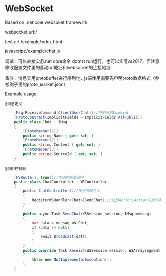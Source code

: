 # WebSocket
Based on .net core websoket framework

websocket url:/

test url:/example/index.html

javascript:/example/chat.js

调试：可以直接实用.net core命令 dotnet run运行，也可以实用vs2017，但注意修改配置文件里的启动url地址和websocket的连接地址


备注：消息实用protobuffer进行序列化，js端使用需要先申明proto数据格式（参考例子里的proto_market.json）

Example usage:

`@消息定义`
```csharp
    [Msg(ReceiveCommand.ClientUserChat)]//申明消息Command
    [ProtoContract(ImplicitFields = ImplicitFields.AllPublic)]
    public class Chat : IMsg
    {
        [ProtoMember(1)]
        public string Name { get; set; }
        [ProtoMember(2)]
        public string Content { get; set; }
        [ProtoMember(3)]
        public string SourceId { get; set; }
    }
```
`@申明控制器`
```csharp
    [WSRoute(1, true)]//申明控制器编号
    public class ChatController : WSController
    {
        public ChatController()//支持依赖注入
        {
            RegisterWSHandler<Chat>(SendChat);//注册Action,Action只允许两个参数，第一个为session,第二个为自定义消息
        }

        public async Task SendChat(WSSession session, IMsg messag)
        {
            var data = messag as Chat;
            if (data != null)
            {
                await Broadcast(data);
            }
        }
        public override Task Receive(WSSession session, WSArraySegment buffer, int count)
        {
            throw new NotImplementedException();
        }
    }
```
